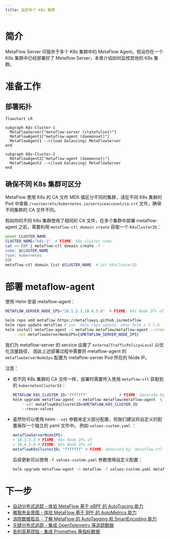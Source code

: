 ```yaml
---
title: 监控多个 K8s 集群
---
```


# 简介

MetaFlow Server 可服务于多个 K8s 集群中的 MetaFlow Agent。假设你在一个 K8s 集群中已经部署好了 Metaflow Server，本章介绍如何监控其他的 K8s 集群。

# 准备工作

## 部署拓扑

```mermaid
flowchart LR

subgraph K8s-Cluster-1
  MetaFlowServer["metaflow-server (statefulset)"]
  MetaFlowAgent1["metaflow-agent (daemonset)"]
  MetaFlowAgent1 -->|load balancing| MetaFlowServer
end

subgraph K8s-Cluster-2
  MetaFlowAgent2["metaflow-agent (daemonset)"]
  MetaFlowAgent2 -->|load balancing| MetaFlowServer
end
```

## 确保不同 K8s 集群可区分

MetaFlow 使用 K8s 的 CA 文件 MD5 值区分不同的集群，请在不同 K8s 集群的 Pod 中查看 `/run/secrets/kubernetes.io/serviceaccount/ca.crt` 文件，确保不同集群的 CA 文件不同。

假如你的不同 K8s 集群使用了相同的 CA 文件，在多个集群中部署 metaflow-agent 之前，需要利用 `metaflow-ctl domain create` 获取一个 `K8sClusterID`：
```bash
unset CLUSTER_NAME
CLUSTER_NAME="k8s-1"  # FIXME: K8s cluster name
cat << EOF | metaflow-ctl domain create -f -
name: $CLUSTER_NAME
type: kubernetes
EOF
metaflow-ctl domain list $CLUSTER_NAME  # Get K8sClusterID
```

# 部署 metaflow-agent

使用 Helm 安装 metaflow-agent：
```bash
METAFLOW_SERVER_NODE_IPS="10.1.2.3,10.4.5.6"  # FIXME: K8s Node IPs of metaflow-server

helm repo add metaflow https://metaflowys.github.io/metaflow
helm repo update metaflow # use `helm repo update` when helm < 3.7.0
helm install metaflow-agent -n metaflow metaflow/metaflow-agent --create-namespace \
    --set metaflowServerNodeIPS={$METAFLOW_SERVER_NODE_IPS}
```

我们为 metaflow-server 的 service 设置了 `externalTrafficPolicy=Local` 以优化流量路径，
因此上述部署过程中需要将 metaflow-agent 的 `metaflowServerNodeIps` 配置为 metaflow-server Pod 所在的 Node IP。

注意：
- 若不同 K8s 集群的 CA 文件一样，部署时需要传入使用 `metaflow-ctl` 获取到的 `kubernetesClusterId`：
  ```bash
  METAFLOW_K8S_CLUSTER_ID="fffffff"              # FIXME: Generate by `metaflow-ctl domain create`
  helm upgrade metaflow-agent -n metaflow metaflow/metaflow-agent  \
      --set metaflowK8sClusterID=$METAFLOW_K8S_CLUSTER_ID
      --reuse-values
  ```
- 虽然你可以使用 helm `--set` 参数来定义部分配置，但我们建议将自定义的配置保存一个独立的 yaml 文件中。
  例如 `values-custom.yaml` ：
  ```yaml
  metaflowServerNodeIPS:
  - 10.1.2.3 # FIXME: K8s Node IPs of 
  - 10.4.5.6 # FIXME: K8s Node IPs of 
  metaflowK8sClusterID: "fffffff" # FIXME: Generate by `metaflow-ctl domain create`
  ```
  后续更新可以使用 `-f values-custom.yaml` 参数使用自定义配置：
  ```bash
  helm upgrade metaflow-agent -n metaflow -f values-custom.yaml metaflow/metaflow-agent
  ```

# 下一步

- [自动分布式追踪 - 体验 MetaFlow 基于 eBPF 的 AutoTracing 能力](../auto-tracing/overview/)
- [微服务全景图 - 体验 MetaFlow 基于 BPF 的 AutoMetrics 能力](../auto-metrics/overview/)
- [消除数据孤岛 - 了解 MetaFlow 的 AutoTagging 和 SmartEncoding 能力](../auto-tagging/elimilate-data-silos/)
- [无缝分布式追踪 - 集成 OpenTelemetry 等追踪数据](../agent-integration/tracing/overview/)
- [告别高基烦恼 - 集成 Promethes 等指标数据](../agent-integration/metrics/overview/)
